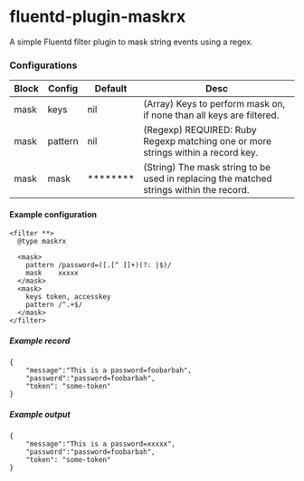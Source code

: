 # fluentd-plugin-maskrx

A simple Fluentd filter plugin to mask string events using a regex.

### Configurations

| Block | Config  | Default | Desc |
| ----- | ------  | ------- | ---- |
| mask  | keys    | nil     | (Array)  Keys to perform mask on, if none than all keys are filtered. |
| mask  | pattern | nil     | (Regexp) REQUIRED: Ruby Regexp matching one or more strings within a record key. |
| mask  | mask    | \*\*\*\*\*\*\*\* | (String) The mask string to be used in replacing the matched strings within the record. |

#### Example configuration

```
<filter **>
  @type maskrx

  <mask>
    pattern /password=([.[^ ]]+)(?: |$)/
    mask    xxxxx
  </mask>
  <mask>
    keys token, accesskey
    pattern /^.+$/
  </mask>
</filter>
```

##### Example record
```
{
    "message":"This is a password=foobarbah",
    "password":"password=foobarbah",
    "token": "some-token"
}
```

##### Example output
```
{
    "message":"This is a password=xxxxx",
    "password":"password=foobarbah",
    "token": "some-token"
}
```
